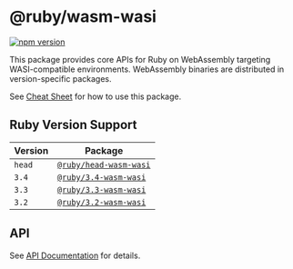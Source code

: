# @ruby/wasm-wasi

[![npm version](https://badge.fury.io/js/@ruby%2Fwasm-wasi.svg)](https://www.npmjs.com/package/@ruby/wasm-wasi)

This package provides core APIs for Ruby on WebAssembly targeting WASI-compatible environments. WebAssembly binaries are distributed in version-specific packages.

See [Cheat Sheet](https://github.com/ruby/ruby.wasm/blob/main/docs/cheat_sheet.md) for how to use this package.

## Ruby Version Support

| Version | Package                                                                                                         |
| ------- | --------------------------------------------------------------------------------------------------------------- |
| `head`  | [`@ruby/head-wasm-wasi`](https://github.com/ruby/ruby.wasm/tree/main/packages/npm-packages/ruby-head-wasm-wasi) |
| `3.4`   | [`@ruby/3.4-wasm-wasi`](https://github.com/ruby/ruby.wasm/tree/main/packages/npm-packages/ruby-3.4-wasm-wasi)   |
| `3.3`   | [`@ruby/3.3-wasm-wasi`](https://github.com/ruby/ruby.wasm/tree/main/packages/npm-packages/ruby-3.3-wasm-wasi)   |
| `3.2`   | [`@ruby/3.2-wasm-wasi`](https://github.com/ruby/ruby.wasm/tree/main/packages/npm-packages/ruby-3.2-wasm-wasi)   |

## API

See [API Documentation](https://ruby.github.io/ruby.wasm/npm/@ruby/wasm-wasi/) for details.
